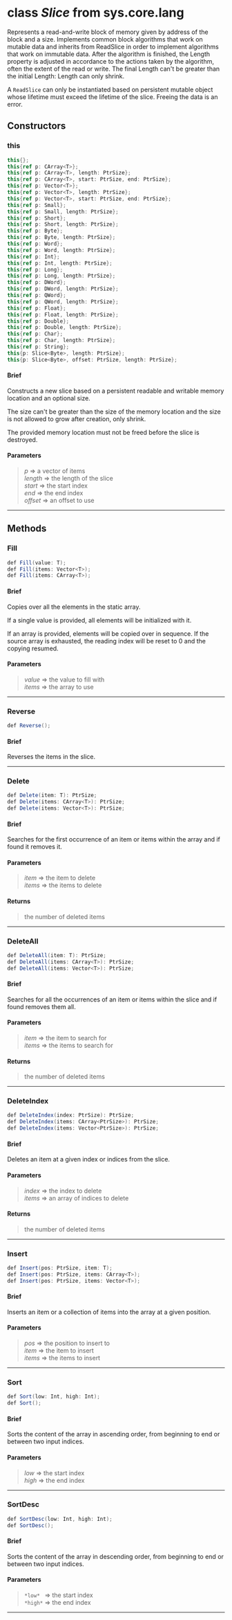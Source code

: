 # class *Slice* from sys.core.lang

Represents a read-and-write block of memory given by address of the block and a size. Implements common block algorithms that work on mutable data and inherits from ReadSlice in order to implement algorithms that work on immutable data. After the algorithm is finished, the Length property is adjusted in accordance to the actions taken by the algorithm, often the extent of the read or write. The final Length can't be greater than the initial Length: Length can only shrink.

A `ReadSlice` can only be instantiated based on persistent mutable object whose lifetime must exceed the lifetime of the slice. Freeing the data is an error.

## Constructors

### this

```C#
this{};
this{ref p: CArray<T>};
this{ref p: CArray<T>, length: PtrSize};
this{ref p: CArray<T>, start: PtrSize, end: PtrSize};
this{ref p: Vector<T>};
this{ref p: Vector<T>, length: PtrSize};
this{ref p: Vector<T>, start: PtrSize, end: PtrSize};
this{ref p: Small};
this{ref p: Small, length: PtrSize};
this{ref p: Short};
this{ref p: Short, length: PtrSize};
this{ref p: Byte};
this{ref p: Byte, length: PtrSize};
this{ref p: Word};
this{ref p: Word, length: PtrSize};
this{ref p: Int};
this{ref p: Int, length: PtrSize};
this{ref p: Long};
this{ref p: Long, length: PtrSize};
this{ref p: DWord};
this{ref p: DWord, length: PtrSize};
this{ref p: QWord};
this{ref p: QWord, length: PtrSize};
this{ref p: Float};
this{ref p: Float, length: PtrSize};
this{ref p: Double};
this{ref p: Double, length: PtrSize};
this{ref p: Char};
this{ref p: Char, length: PtrSize};
this{ref p: String};
this{p: Slice<Byte>, length: PtrSize};
this{p: Slice<Byte>, offset: PtrSize, length: PtrSize};
```

#### Brief

Constructs a new slice based on a persistent readable and writable memory location and an optional size.

The size can't be greater than the size of the memory location and the size is not allowed to grow after creation, only shrink.

The provided memory location must not be freed before the slice is destroyed.

#### Parameters
> *p* => a vector of items  
> *length* => the length of the slice  
> *start* => the start index  
> *end* => the end index  
> *offset* => an offset to use  
***

## Methods

### Fill

```C#
def Fill(value: T);
def Fill(items: Vector<T>);
def Fill(items: CArray<T>);
```

#### Brief
Copies over all the elements in the static array.

If a single value is provided, all elements will be initialized with it.

If an array is provided, elements will be copied over in sequence. If the source array is exhausted, the reading index will be reset to 0 and the copying resumed.

#### Parameters
> *value* => the value to fill with  
> *items* => the array to use  
***

### Reverse

```C#
def Reverse();
```

#### Brief
Reverses the items in the slice.
***

### Delete

```C#
def Delete(item: T): PtrSize;
def Delete(items: CArray<T>): PtrSize;
def Delete(items: Vector<T>): PtrSize;
```

#### Brief
Searches for the first occurrence of an item or items within the array and if found it removes it.

#### Parameters
> *item* => the item to delete  
> *items* => the items to delete  
#### Returns
> the number of deleted items
***

### DeleteAll

```C#
def DeleteAll(item: T): PtrSize;
def DeleteAll(items: CArray<T>): PtrSize;
def DeleteAll(items: Vector<T>): PtrSize;
```

#### Brief
Searches for all the occurrences of an item or items within the slice and if found removes them all.

#### Parameters
> *item* => the item to search for  
> *items* => the items to search for  
#### Returns
> the number of deleted items
***

### DeleteIndex

```C#
def DeleteIndex(index: PtrSize): PtrSize;
def DeleteIndex(items: CArray<PtrSize>): PtrSize;
def DeleteIndex(items: Vector<PtrSize>): PtrSize;
```

#### Brief
Deletes an item at a given index or indices from the slice.

#### Parameters
> *index* => the index to delete  
> *items* => an array of indices to delete  
#### Returns
> the number of deleted items
***

### Insert

```C#
def Insert(pos: PtrSize, item: T);
def Insert(pos: PtrSize, items: CArray<T>);
def Insert(pos: PtrSize, items: Vector<T>);
```

#### Brief
Inserts an item or a collection of items into the array at a given position.

#### Parameters
> *pos* => the position to insert to  
> *item* => the item to insert  
> *items* => the items to insert  
***

### Sort

```C#
def Sort(low: Int, high: Int);
def Sort();
```

#### Brief
Sorts the content of the array in ascending order, from beginning to end or between two input indices.

#### Parameters
> *low* => the start index  
> *high* => the end index  
***

### SortDesc

```C#
def SortDesc(low: Int, high: Int);
def SortDesc();
```

#### Brief
Sorts the content of the array in descending order, from beginning to end or between two input indices.

#### Parameters
> `*low* ` => the start index  
> `*high*` => the end index  
***

